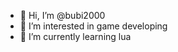 - 👋 Hi, I’m @bubi2000
- 👀 I’m interested in game developing
- 🌱 I’m currently learning lua

<!---
bubi2000/bubi2000 is a ✨ special ✨ repository because its `README.md` (this file) appears on your GitHub profile.
You can click the Preview link to take a look at your changes.
--->
